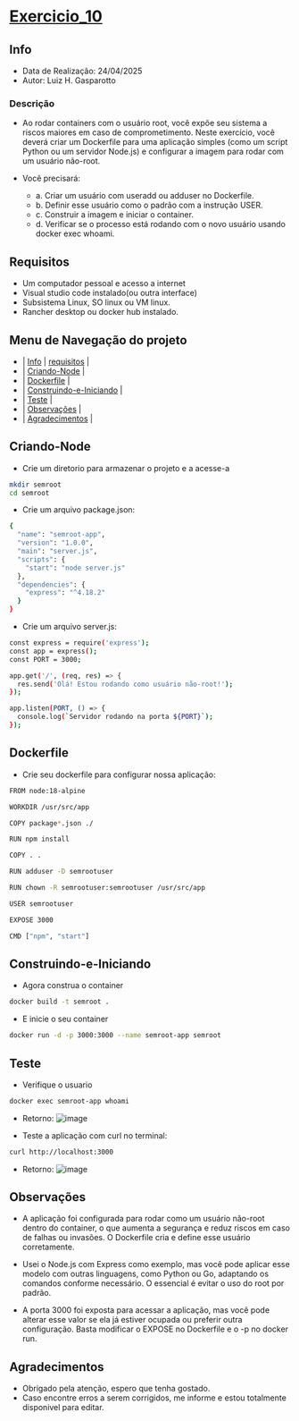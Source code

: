 # [Exercicio_10](#exercicio_10)

## Info
- Data de Realização: 24/04/2025
- Autor: Luiz H. Gasparotto

### Descrição
- Ao rodar containers com o usuário root, você expõe seu sistema a riscos maiores em caso de comprometimento. Neste exercício, você deverá criar um Dockerfile para uma aplicação simples (como um script Python ou um servidor Node.js) e configurar a imagem para rodar com um usuário não-root.

- Você precisará:
    - a. Criar um usuário com useradd ou adduser no Dockerfile.
    - b. Definir esse usuário como o padrão com a instrução USER.
    - c. Construir a imagem e iniciar o container.
    - d. Verificar se o processo está rodando com o novo usuário usando docker exec whoami.

## Requisitos
- Um computador pessoal e acesso a internet
- Visual studio code instalado(ou outra interface)
- Subsistema Linux, SO linux ou VM linux.
- Rancher desktop ou docker hub instalado.

## Menu de Navegação do projeto
- | [Info](#info) | [requisitos](#requisitos) |
- | [Criando-Node](#criando-node) |
- | [Dockerfile](#dockerfile) |
- | [Construindo-e-Iniciando](#construindo-e-iniciando) |
- | [Teste](#teste) |
- | [Observações](#Observações) |
- | [Agradecimentos](#Agradecimentos) |


## Criando-Node
- Crie um diretorio para armazenar o projeto e a acesse-a
```bash
mkdir semroot
cd semroot
```
- Crie um arquivo package.json:
```bash
{
  "name": "semroot-app",
  "version": "1.0.0",
  "main": "server.js",
  "scripts": {
    "start": "node server.js"
  },
  "dependencies": {
    "express": "^4.18.2"
  }
}
```
- Crie um arquivo server.js:
```bash
const express = require('express');
const app = express();
const PORT = 3000;

app.get('/', (req, res) => {
  res.send('Olá! Estou rodando como usuário não-root!');
});

app.listen(PORT, () => {
  console.log(`Servidor rodando na porta ${PORT}`);
});
```

## Dockerfile
- Crie seu dockerfile para configurar nossa aplicação:
```bash
FROM node:18-alpine

WORKDIR /usr/src/app

COPY package*.json ./

RUN npm install

COPY . .

RUN adduser -D semrootuser

RUN chown -R semrootuser:semrootuser /usr/src/app

USER semrootuser

EXPOSE 3000

CMD ["npm", "start"]
```
## Construindo-e-Iniciando
- Agora construa o container
```bash
docker build -t semroot .
```
- E inicie o seu container
```bash
docker run -d -p 3000:3000 --name semroot-app semroot
```

## Teste
- Verifique o usuario
```bash
docker exec semroot-app whoami
```
- Retorno:
![image](https://github.com/user-attachments/assets/d662b137-021d-4695-8d35-00027a38d8be)


- Teste a aplicação com curl no terminal:
```bash
curl http://localhost:3000
```
- Retorno:
![image](https://github.com/user-attachments/assets/c80aa955-acb1-42b7-b2d6-8b5c5ca3d3e9)


## Observações
- A aplicação foi configurada para rodar como um usuário não-root dentro do container,
o que aumenta a segurança e reduz riscos em caso de falhas ou invasões.
O Dockerfile cria e define esse usuário corretamente.

- Usei o Node.js com Express como exemplo, mas você pode aplicar esse modelo
com outras linguagens, como Python ou Go, adaptando os comandos conforme necessário.
O essencial é evitar o uso do root por padrão.

- A porta 3000 foi exposta para acessar a aplicação, mas você pode alterar esse valor
se ela já estiver ocupada ou preferir outra configuração.
Basta modificar o EXPOSE no Dockerfile e o -p no docker run.

## Agradecimentos
- Obrigado pela atenção, espero que tenha gostado.
- Caso encontre erros a serem corrigidos, me informe e estou totalmente disponivel para editar.
